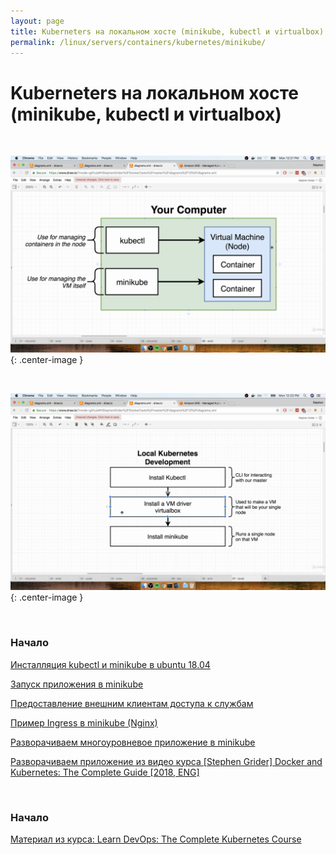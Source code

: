 ```yaml
---
layout: page
title: Kuberneters на локальном хосте (minikube, kubectl и virtualbox)
permalink: /linux/servers/containers/kubernetes/minikube/
---
```


# Kuberneters на локальном хосте (minikube, kubectl и virtualbox)

<br/>

![your computer](/img/linux/servers/containers/kubernetes/your-computer.png "your computer"){: .center-image }

<br/>

![Local Kubernetes Development](/img/linux/servers/containers/kubernetes/local-kubernetes-development.png "Local Kubernetes Development"){: .center-image }

<br/>

### Начало

[Инсталляция kubectl и minikube в ubuntu 18.04](/linux/servers/containers/kubernetes/install/)

[Запуск приложения в minikube](/linux/servers/containers/kubernetes/minikube/run-application/)

[Предоставление внешним клиентам доступа к службам](/linux/servers/containers/kubernetes/minikube/svc/)

[Пример Ingress в minikube (Nginx)](/linux/servers/containers/kubernetes/kubeadm/minikube-ingress-nginx/)

[Разворачиваем многоуровневое приложение в minikube](/linux/servers/containers/kubernetes/minikube/multi-tier-application/)

[Разворачиваем приложение из видео курса [Stephen Grider] Docker and Kubernetes: The Complete Guide [2018, ENG]](/linux/servers/containers/kubernetes/minikube/grider-multi-pod-app-minikube/)

<br/>

### Начало

[Материал из курса: Learn DevOps: The Complete Kubernetes Course](/linux/servers/containers/kubernetes/minikube/learn-devops-the-complete-kubernetes-course/)
